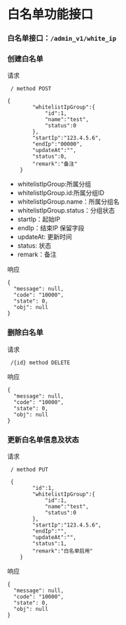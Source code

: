 # 白名单功能接口


### 白名单接口：`/admin_v1/white_ip`

### 创建白名单

请求
```shell
 / method POST

{
        "whitelistIpGroup":{
            "id":1,
            "name":"test",
            "status":0
        },
        "startIp":"123.4.5.6",
        "endIp":"00000",
        "updateAt":"",
        "status":0,
        "remark":"备注"
    }
```


* whitelistIpGroup:所属分组
* whitelistIpGroup.id:所属分组ID
* whitelistIpGroup.name：所属分组名
* whitelistIpGroup.status：分组状态
* startIp：起始IP
* endIp：结束IP 保留字段
* updateAt: 更新时间
* status: 状态
* remark：备注

响应

```shell
{
  "message": null,
  "code": "10000",
  "state": 0,
  "obj": null
}
```

### 删除白名单

请求
```shell
 /{id} method DELETE
```

响应

```shell
{
  "message": null,
  "code": "10000",
  "state": 0,
  "obj": null
}
```

### 更新白名单信息及状态

请求
```shell
 / method PUT
 
 {
        "id":1,
        "whitelistIpGroup":{
            "id":1,
            "name":"test",
            "status":0
        },
        "startIp":"123.4.5.6",
        "endIp":"",
        "updateAt":"",
        "status":1,
        "remark":"白名单启用"
    }
```

响应

```shell
{
  "message": null,
  "code": "10000",
  "state": 0,
  "obj": null
}
```